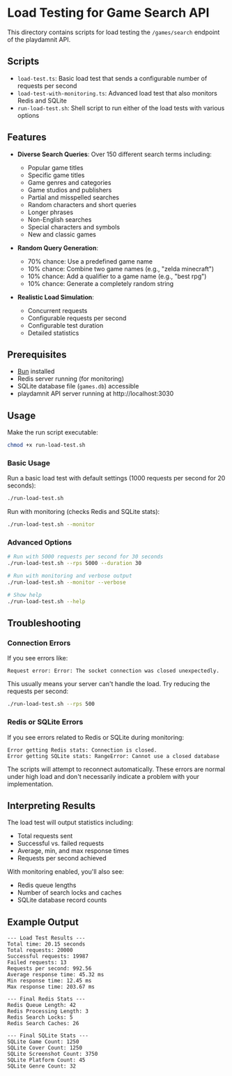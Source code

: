 # Load Testing for Game Search API

This directory contains scripts for load testing the `/games/search` endpoint of the playdamnit API.

## Scripts

- `load-test.ts`: Basic load test that sends a configurable number of requests per second
- `load-test-with-monitoring.ts`: Advanced load test that also monitors Redis and SQLite
- `run-load-test.sh`: Shell script to run either of the load tests with various options

## Features

- **Diverse Search Queries**: Over 150 different search terms including:

  - Popular game titles
  - Specific game titles
  - Game genres and categories
  - Game studios and publishers
  - Partial and misspelled searches
  - Random characters and short queries
  - Longer phrases
  - Non-English searches
  - Special characters and symbols
  - New and classic games

- **Random Query Generation**:

  - 70% chance: Use a predefined game name
  - 10% chance: Combine two game names (e.g., "zelda minecraft")
  - 10% chance: Add a qualifier to a game name (e.g., "best rpg")
  - 10% chance: Generate a completely random string

- **Realistic Load Simulation**:
  - Concurrent requests
  - Configurable requests per second
  - Configurable test duration
  - Detailed statistics

## Prerequisites

- [Bun](https://bun.sh/) installed
- Redis server running (for monitoring)
- SQLite database file (`games.db`) accessible
- playdamnit API server running at http://localhost:3030

## Usage

Make the run script executable:

```bash
chmod +x run-load-test.sh
```

### Basic Usage

Run a basic load test with default settings (1000 requests per second for 20 seconds):

```bash
./run-load-test.sh
```

Run with monitoring (checks Redis and SQLite stats):

```bash
./run-load-test.sh --monitor
```

### Advanced Options

```bash
# Run with 5000 requests per second for 30 seconds
./run-load-test.sh --rps 5000 --duration 30

# Run with monitoring and verbose output
./run-load-test.sh --monitor --verbose

# Show help
./run-load-test.sh --help
```

## Troubleshooting

### Connection Errors

If you see errors like:

```
Request error: Error: The socket connection was closed unexpectedly.
```

This usually means your server can't handle the load. Try reducing the requests per second:

```bash
./run-load-test.sh --rps 500
```

### Redis or SQLite Errors

If you see errors related to Redis or SQLite during monitoring:

```
Error getting Redis stats: Connection is closed.
Error getting SQLite stats: RangeError: Cannot use a closed database
```

The scripts will attempt to reconnect automatically. These errors are normal under high load and don't necessarily indicate a problem with your implementation.

## Interpreting Results

The load test will output statistics including:

- Total requests sent
- Successful vs. failed requests
- Average, min, and max response times
- Requests per second achieved

With monitoring enabled, you'll also see:

- Redis queue lengths
- Number of search locks and caches
- SQLite database record counts

## Example Output

```
--- Load Test Results ---
Total time: 20.15 seconds
Total requests: 20000
Successful requests: 19987
Failed requests: 13
Requests per second: 992.56
Average response time: 45.32 ms
Min response time: 12.45 ms
Max response time: 203.67 ms

--- Final Redis Stats ---
Redis Queue Length: 42
Redis Processing Length: 3
Redis Search Locks: 5
Redis Search Caches: 26

--- Final SQLite Stats ---
SQLite Game Count: 1250
SQLite Cover Count: 1250
SQLite Screenshot Count: 3750
SQLite Platform Count: 45
SQLite Genre Count: 32
```
